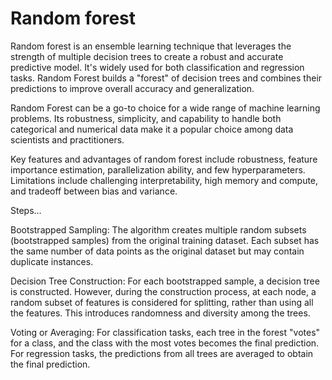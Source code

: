 # Random forest

Random forest is an ensemble learning technique that leverages the strength of multiple decision trees to create a robust and accurate predictive model. It's widely used for both classification and regression tasks. Random Forest builds a "forest" of decision trees and combines their predictions to improve overall accuracy and generalization.

Random Forest can be a go-to choice for a wide range of machine learning problems. Its robustness, simplicity, and capability to handle both categorical and numerical data make it a popular choice among data scientists and practitioners.

Key features and advantages of random forest include robustness, feature importance estimation, parallelization ability, and few hyperparameters. Limitations include challenging interpretability, high memory and compute, and tradeoff between bias and variance.

Steps…

Bootstrapped Sampling: The algorithm creates multiple random subsets (bootstrapped samples) from the original training dataset. Each subset has the same number of data points as the original dataset but may contain duplicate instances.

Decision Tree Construction: For each bootstrapped sample, a decision tree is constructed. However, during the construction process, at each node, a random subset of features is considered for splitting, rather than using all the features. This introduces randomness and diversity among the trees.

Voting or Averaging: For classification tasks, each tree in the forest "votes" for a class, and the class with the most votes becomes the final prediction. For regression tasks, the predictions from all trees are averaged to obtain the final prediction.

